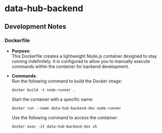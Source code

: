 # data-hub-backend

## Development Notes
### Dockerfile
- **Purpose**:  
    This Dockerfile creates a lightweight Node.js container designed to stay running indefinitely. It is configured to allow you to manually execute commands within the container for backend development.

- **Commands**:  
    Run the following command to build the Docker image:
    ```dockerfile
    docker build -t node-runner .
    ```
    Start the container with a specific name:
    ```dockerfile
    docker run --name data-hub-backend-dev node-runner
    ```
    Use the following command to access the container:
    ```dockerfile
    docker exec -it data-hub-backend-dev sh
    ```